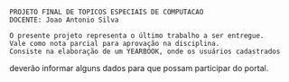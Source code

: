 	PROJETO FINAL DE TOPICOS ESPECIAIS DE COMPUTACAO
	DOCENTE: Joao Antonio Silva

	O presente projeto representa o último trabalho a ser entregue.
	Vale como nota parcial para aprovação na disciplina.
	Consiste na elaboração de um YEARBOOK, onde os usuários cadastrados
deverão informar alguns dados para que possam participar do portal.

